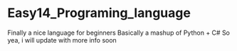# Easy14_Programing_language
Finally a nice language for beginners
Basically a mashup of Python + C#
So yea, i will update with more info soon
